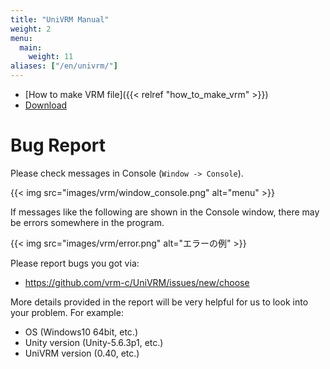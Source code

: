 ```yaml
---
title: "UniVRM Manual"
weight: 2
menu:
  main:
    weight: 11
aliases: ["/en/univrm/"]
---
```


- [How to make VRM file]({{< relref "how_to_make_vrm" >}})
- [Download](https://github.com/vrm-c/UniVRM/releases)

# Bug Report

Please check messages in Console (``Window -> Console``).

{{< img src="images/vrm/window_console.png" alt="menu" >}}

If messages like the following are shown in the Console window, there may be errors somewhere in the program. 

{{< img src="images/vrm/error.png" alt="エラーの例" >}}

Please report bugs you got via:

* https://github.com/vrm-c/UniVRM/issues/new/choose

More details provided in the report will be very helpful for us to look into your problem. For example:

* OS (Windows10 64bit, etc.)
* Unity version (Unity-5.6.3p1, etc.)
* UniVRM version (0.40, etc.)
